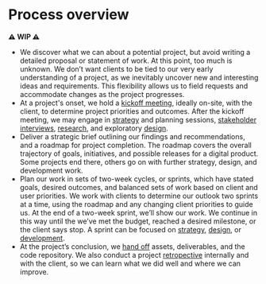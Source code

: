 # Process overview

**⚠️ WIP ⚠️**

- We discover what we can about a potential project, but avoid writing a detailed proposal or statement of work. At this point, too much is unknown. We don’t want clients to be tied to our very early understanding of a project, as we inevitably uncover new and interesting ideas and requirements. This flexibility allows us to field requests and accommodate changes as the project progresses.
- At a project's onset, we hold a [kickoff meeting](kickoff.md), ideally on-site, with the client, to determine project priorities and outcomes. After the kickoff meeting, we may engage in [strategy](discovery-research-strategy.md) and planning sessions, [stakeholder interviews](stakeholder-interviews.md), [research](discovery-research-strategy.md), and exploratory [design](design.md).
- Deliver a strategic brief outlining our findings and recommendations, and a roadmap for project completion. The roadmap covers the overall trajectory of goals, initiatives, and possible releases for a digital product. Some projects end there, others go on with further strategy, design, and development work.
- Plan our work in sets of two-week cycles, or sprints, which have stated goals, desired outcomes, and balanced sets of work based on client and user priorities. We work with clients to determine our outlook two sprints at a time, using the roadmap and any changing client priorities to guide us. At the end of a two-week sprint, we’ll show our work. We continue in this way until the we’ve met the budget, reached a desired milestone, or the client says stop. A sprint can be focused on [strategy](discovery-research-strategy.md), [design](design.md), or [development](development.md). 
- At the project’s conclusion, we [hand off](handoff.md) assets, deliverables, and the code repository. We also conduct a project [retropective](retrospective.md) internally and with the client, so we can learn what we did well and where we can improve.
